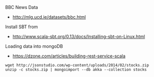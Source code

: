 BBC News Data

 * http://mlg.ucd.ie/datasets/bbc.html

Install SBT from

 * http://www.scala-sbt.org/0.13/docs/Installing-sbt-on-Linux.html



Loading data into mongoDB

 * https://dzone.com/articles/building-rest-service-scala


```
wget http://jsonstudio.com/wp-content/uploads/2014/02/stocks.zip
unzip -c stocks.zip | mongoimport --db akka --collection stocks
```


